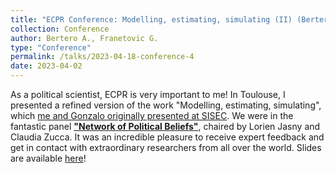 ```yaml
---
title: "ECPR Conference: Modelling, estimating, simulating (II) (Bertero and Franetovic)"
collection: Conference
author: Bertero A., Franetovic G.
type: "Conference"
permalink: /talks/2023-04-18-conference-4
date: 2023-04-02
---
```

As a political scientist, ECPR is very important to me! In Toulouse, I presented a refined version of the work "Modelling, estimating, simulating", 
which [me and Gonzalo originally presented at SISEC](https://artbert96.github.io/arturobertero.github.io//talks/2023-02-06-conference-3). We were in the
fantastic panel [**"Network of Political Beliefs"**](https://ecpr.eu/Events/Event/PanelDetails/12515), chaired by Lorien Jasny and Claudia Zucca. It was an 
incredible pleasure to receive expert feedback and get in contact with extraordinary researchers from all over the world. Slides are available 
[here](https://artbert96.github.io/arturobertero.github.io/files/ECPR.pdf)!
